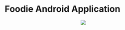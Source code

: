 # Foodie Android Application
<p align="center">
  <img src="https://user-images.githubusercontent.com/63088252/235286890-088cde89-9dee-4c0f-99d6-09bb126a50b7.png" />
